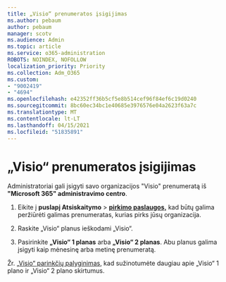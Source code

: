 ```yaml
---
title: „Visio“ prenumeratos įsigijimas
ms.author: pebaum
author: pebaum
manager: scotv
ms.audience: Admin
ms.topic: article
ms.service: o365-administration
ROBOTS: NOINDEX, NOFOLLOW
localization_priority: Priority
ms.collection: Adm_O365
ms.custom:
- "9002419"
- "4694"
ms.openlocfilehash: e42352ff36b5cf5e8b514cef96f84ef6c19d0240
ms.sourcegitcommit: 8bc60ec34bc1e40685e3976576e04a2623f63a7c
ms.translationtype: MT
ms.contentlocale: lt-LT
ms.lasthandoff: 04/15/2021
ms.locfileid: "51835891"
---
```

# <a name="purchase-visio-subscription"></a>„Visio“ prenumeratos įsigijimas

Administratoriai gali įsigyti savo organizacijos "Visio" prenumeratą iš **"Microsoft 365" administravimo centro**.

1. Eikite į **puslapį Atsiskaitymo**  >  **[pirkimo paslaugos,](https://go.microsoft.com/fwlink/p/?linkid=868433)** kad būtų galima peržiūrėti galimas prenumeratas, kurias pirks jūsų organizacija.

2. Raskite „Visio“ planus ieškodami „Visio“.

3. Pasirinkite **„Visio“ 1 planas** arba **„Visio“ 2 planas**. Abu planus galima įsigyti kaip mėnesinę arba metinę prenumeratą.

Žr. [„Visio“ parinkčių palyginimas](https://products.office.com/Visio/microsoft-visio-plans-and-pricing-compare-visio-options), kad sužinotumėte daugiau apie „Visio“ 1 plano ir „Visio“ 2 plano skirtumus.
